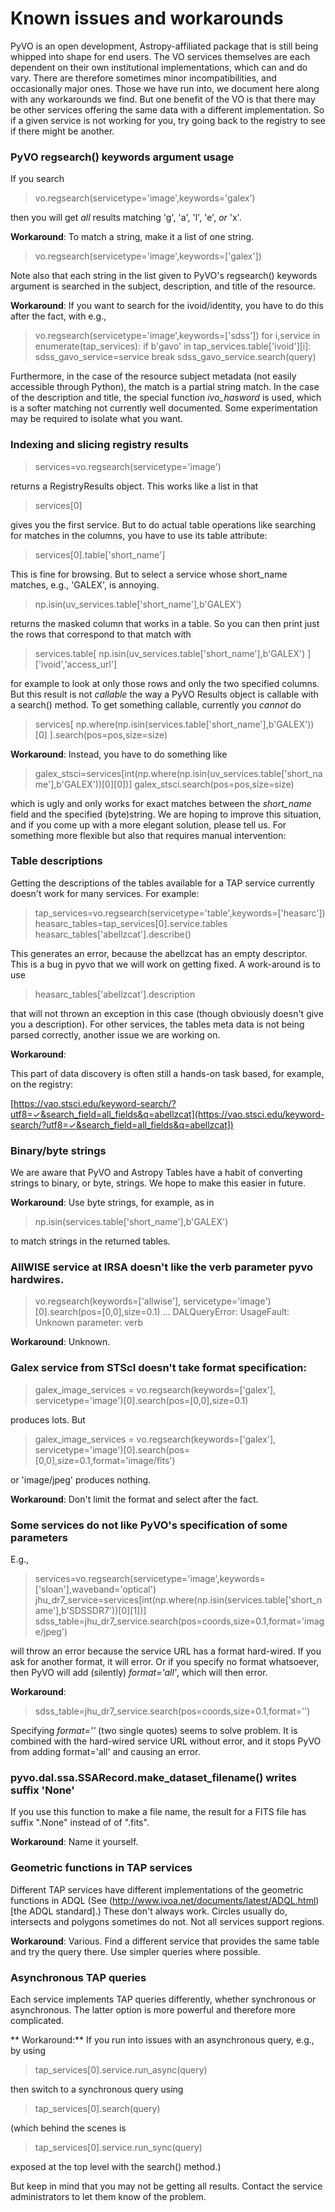 #  Known issues and workarounds

PyVO is an open development, Astropy-affiliated package that is still being whipped into shape for end users.  The VO services themselves are each dependent on their own institutional implementations, which can and do vary.  There are therefore sometimes minor incompatibilities, and occasionally major ones.  Those we have run into, we document here along with any workarounds we find.  But one benefit of the VO is that there may be other services offering the same data with a different implementation.  So if a given service is not working for you, try going back to the registry to see if there might be another.  


###  PyVO regsearch() keywords argument usage

If you search

> vo.regsearch(servicetype='image',keywords='galex')

then you will get *all* results matching 'g', 'a', 'l', 'e', *or* 'x'.  

**Workaround**:  To match a string, make it a list of one string.

> vo.regsearch(servicetype='image',keywords=['galex'])

Note also that each string in the list given to PyVO's regsearch() keywords argument is searched in the subject, description, and title of the resource. 

**Workaround**:   If you want to search for the ivoid/identity, you have to do this after the fact, with e.g.,

> vo.regsearch(servicetype='image',keywords=['sdss'])
> for i,service in enumerate(tap_services):
>    if b'gavo' in tap_services.table['ivoid'][i]:
>        sdss_gavo_service=service
>        break
>  sdss_gavo_service.search(query)


Furthermore, in the case of the resource subject metadata (not easily accessible through Python), the match is a partial string match.   In the case of the description and title, the special function *ivo_hasword* is used, which is a softer matching not currently well documented.   Some experimentation may be required to isolate what you want.  


### Indexing and slicing registry results

> services=vo.regsearch(servicetype='image')

returns a RegistryResults object.  This works like a list in that

> services[0]

gives you the first service.  But to do actual table operations like searching for matches in the columns, you have to use its table attribute:

> services[0].table['short_name']

This is fine for browsing.  But to select a service whose short_name matches, e.g., 'GALEX', is annoying.

> np.isin(uv_services.table['short_name'],b'GALEX')

returns the masked column that works in a table.  So you can then print just the rows that correspond to that match with

> services.table[ np.isin(uv_services.table['short_name'],b'GALEX') ]['ivoid','access_url']

for example to look at only those rows and only the two specified columns.  But this result is not *callable* the way a PyVO Results object is callable with a search() method.  To get something callable, currently you *cannot* do 

> services[ np.where(np.isin(services.table['short_name'],b'GALEX'))[0] ].search(pos=pos,size=size)

**Workaround**:  Instead, you have to do something like

>  galex_stsci=services[int(np.where(np.isin(uv_services.table['short_name'],b'GALEX'))[0][0])]
>  galex_stsci.search(pos=pos,size=size)

which is ugly and only works for exact matches between the *short_name* field and the specified (byte)string.  We are hoping to improve this situation, and if you come up with a more elegant solution, please tell us.  For something more flexible but also that requires manual intervention:




###  Table descriptions

Getting the descriptions of the tables available for a TAP service currently doesn't work for many services.  For example:  

> tap_services=vo.regsearch(servicetype='table',keywords=['heasarc'])
> heasarc_tables=tap_services[0].service.tables
> heasarc_tables['abellzcat'].describe() 

This generates an error, because the abellzcat has an empty descriptor.  This is a bug in pyvo that we will work on getting fixed.  A work-around is to use

> heasarc_tables['abellzcat'].description

that will not thrown an exception in this case (though obviously doesn't give you a description).  For other services, the tables meta data is not being parsed correctly, another issue we are working on.  

**Workaround**:

This part of data discovery is often still a hands-on task based, for example, on the registry:

[https://vao.stsci.edu/keyword-search/?utf8=✓&search_field=all_fields&q=abellzcat](https://vao.stsci.edu/keyword-search/?utf8=✓&search_field=all_fields&q=abellzcat])


###  Binary/byte strings

We are aware that PyVO and Astropy Tables have a habit of converting strings to binary, or byte, strings.  We hope to make this easier in future.  

**Workaround**:  Use byte strings, for example, as in 

> np.isin(services.table['short_name'],b'GALEX') 

to match strings in the returned tables.  


### AllWISE service at IRSA doesn't like the verb parameter pyvo hardwires.

> vo.regsearch(keywords=['allwise'], servicetype='image')[0].search(pos=[0,0],size=0.1)
> ...
> DALQueryError: UsageFault: Unknown parameter: verb

**Workaround**:  Unknown.



### Galex service from STScI doesn't take format specification:

> galex_image_services = vo.regsearch(keywords=['galex'], servicetype='image')[0].search(pos=[0,0],size=0.1)

produces lots.  But

> galex_image_services = vo.regsearch(keywords=['galex'], servicetype='image')[0].search(pos=[0,0],size=0.1,format='image/fits')

or 'image/jpeg' produces nothing.

**Workaround**:  Don't limit the format and select after the fact.



###  Some services do not like PyVO's specification of some parameters

E.g.,

> services=vo.regsearch(servicetype='image',keywords=['sloan'],waveband='optical')
> jhu_dr7_service=services[int(np.where(np.isin(services.table['short_name'],b'SDSSDR7'))[0][1])]
> sdss_table=jhu_dr7_service.search(pos=coords,size=0.1,format='image/jpeg')

will throw an error because the service URL has a format hard-wired.  If you ask for another format, it will error.  Or if you specify no format whatsoever, then PyVO will add (silently) *format='all'*, which will then error.

**Workaround**:

> sdss_table=jhu_dr7_service.search(pos=coords,size=0.1,format='')

Specifying *format=''* (two single quotes) seems to solve problem.  It is combined with the hard-wired service URL without error, and it stops PyVO from adding format='all' and causing an error.


### pyvo.dal.ssa.SSARecord.make_dataset_filename() writes suffix  'None'

If you use this function to make a file name, the result for a FITS file has suffix ".None" instead of of ".fits".

**Workaround**:  Name it yourself.  


### Geometric functions in TAP services

Different TAP services have different implementations of the geometric functions in ADQL (See (http://www.ivoa.net/documents/latest/ADQL.html)[the ADQL standard].)  These don't always work.  Circles usually do, intersects and polygons sometimes do not.  Not all services support regions.    

**Workaround**:  Various.  Find a different service that provides the same table and try the query there.  Use simpler queries where possible. 



### Asynchronous TAP queries

Each service implements TAP queries differently, whether synchronous or asynchronous.  The latter option is more powerful and therefore more complicated.

** Workaround:**  If you run into issues with an asynchronous query, e.g., by using

> tap_services[0].service.run_async(query)

then switch to a synchronous query using

> tap_services[0].search(query)

(which behind the scenes is

> tap_services[0].service.run_sync(query)

exposed at the top level with the search() method.)  

But keep in mind that you may not be getting all results.  Contact the service administrators to let them know of the problem.


